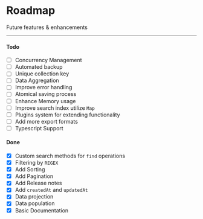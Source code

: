 # Roadmap <!-- {docsify-ignore} -->

Future features & enhancements

---

#### Todo

- [ ] Concurrency Management
- [ ] Automated backup
- [ ] Unique collection key
- [ ] Data Aggregation
- [ ] Improve error handling
- [ ] Atomical saving process
- [ ] Enhance Memory usage
- [ ] Improve search index utilize `Map`
- [ ] Plugins system for extending functionality
- [ ] Add more export formats
- [ ] Typescript Support

#### Done

- [x] Custom search methods for `find` operations
- [x] Filtering by `REGEX`
- [x] Add Sorting
- [x] Add Pagination
- [x] Add Release notes
- [x] Add `createdAt` and `updatedAt`
- [x] Data projection
- [x] Data population
- [x] Basic Documentation
